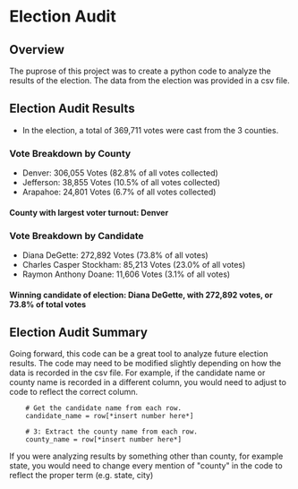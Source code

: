 # Election Audit

## Overview

The puprose of this project was to create a python code to analyze the results of the election.
The data from the election was provided in a csv file. 

## Election Audit Results

- In the election, a total of 369,711 votes were cast from the 3 counties.

### Vote Breakdown by County
- Denver: 306,055 Votes (82.8% of all votes collected)
- Jefferson: 38,855 Votes (10.5% of all votes collected)
- Arapahoe: 24,801 Votes (6.7% of all votes collected)

#### County with largest voter turnout: Denver

### Vote Breakdown by Candidate
- Diana DeGette: 272,892 Votes (73.8% of all votes)
- Charles Casper Stockham: 85,213 Votes (23.0% of all votes)
- Raymon Anthony Doane: 11,606 Votes (3.1% of all votes)

#### Winning candidate of election: Diana DeGette, with 272,892 votes, or 73.8% of total votes

## Election Audit Summary

Going forward, this code can be a great tool to analyze future election results. The code may need to be modified slightly depending on how the data is recorded in the csv file. For example, if the candidate name or county name is recorded in a different column, you would need to adjust to code to reflect the correct column.

        # Get the candidate name from each row.
        candidate_name = row[*insert number here*]

        # 3: Extract the county name from each row.
        county_name = row[*insert number here*]

If you were analyzing results by something other than county, for example state, you would need to change every mention of "county" in the code to reflect the proper term (e.g. state, city)
